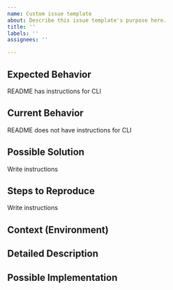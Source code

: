 ```yaml
---
name: Custom issue template
about: Describe this issue template's purpose here.
title: ''
labels: ''
assignees: ''

---
```


## Expected Behavior
<!--- Tell us what should happen -->
README has instructions for CLI

## Current Behavior
<!--- Tell us what happens instead of the expected behavior -->
README does not have instructions for CLI

## Possible Solution
<!--- Not obligatory, but suggest a fix/reason for the bug, -->
Write instructions

## Steps to Reproduce
<!--- Provide a link to a live example, or an unambiguous set of steps to -->
<!--- reproduce this bug. Include code to reproduce, if relevant -->
Write instructions

## Context (Environment)
<!--- How has this issue affected you? What are you trying to accomplish? -->
<!--- Providing context helps us come up with a solution that is most useful in the real world -->

<!--- Provide a general summary of the issue in the Title above -->

## Detailed Description
<!--- Provide a detailed description of the change or addition you are proposing -->

## Possible Implementation
<!--- Not obligatory, but suggest an idea for implementing addition or change -->
